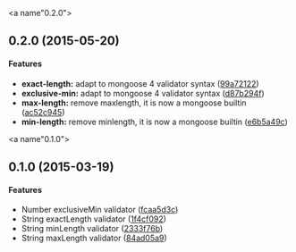 <a name"0.2.0"></a>
## 0.2.0 (2015-05-20)


#### Features

* **exact-length:** adapt to mongoose 4 validator syntax ([99a72122](https://github.com/the-darc/mongoose-types-ext/commit/99a72122))
* **exclusive-min:** adapt to mongoose 4 validator syntax ([d87b294f](https://github.com/the-darc/mongoose-types-ext/commit/d87b294f))
* **max-length:** remove maxlength, it is now a mongoose builtin ([ac52c945](https://github.com/the-darc/mongoose-types-ext/commit/ac52c945))
* **min-length:** remove minlength, it is now a mongoose builtin ([e6b5a49c](https://github.com/the-darc/mongoose-types-ext/commit/e6b5a49c))


<a name"0.1.0"></a>
## 0.1.0 (2015-03-19)


#### Features

* Number exclusiveMin validator ([fcaa5d3c](https://github.com/the-darc/mongoose-types-ext/commit/fcaa5d3c))
* String exactLength validator ([1f4cf092](https://github.com/the-darc/mongoose-types-ext/commit/1f4cf092))
* String minLength validator ([2333f76b](https://github.com/the-darc/mongoose-types-ext/commit/2333f76b))
* String maxLength validator ([84ad05a9](https://github.com/the-darc/mongoose-types-ext/commit/84ad05a9))

